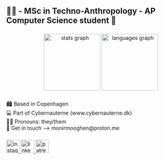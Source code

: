 <!--
**MonirMooghen/MonirMooghen** is a ✨ _special_ ✨ repository because its `README.md` (this file) appears on your GitHub profile.

Here are some ideas to get you started: -->

<h2 align="left">👋🏼 - MSc in Techno-Anthropology - AP Computer Science student 🪻</h2>

###

<div align="center">
  <img src="https://github-readme-stats.vercel.app/api?username=MonirMooghen&hide_title=false&hide_rank=false&show_icons=true&include_all_commits=true&count_private=true&disable_animations=false&theme=dracula&locale=en&hide_border=false" height="150" alt="stats graph"  />
  <img src="https://github-readme-stats.vercel.app/api/top-langs?username=MonirMooghen&locale=en&hide_title=false&layout=compact&card_width=320&langs_count=5&theme=dracula&hide_border=false" height="150" alt="languages graph"  />
</div>

###

<p align="left">🏙️ Based in Copenhagen<br>💻 Part of Cybernauterne (www.cybernauterne.dk) <br>🏳️‍🌈 Pronouns: they/them<br>💌 Get in touch --> monirmooghen@proton.me</p>

###

<div align="left">
  <a href="https://www.instagram.com/solgudinde/" target="_blank">
    <img src="https://img.shields.io/static/v1?message=Instagram&logo=instagram&label=&color=E4405F&logoColor=white&labelColor=&style=for-the-badge" height="35" alt="instagram logo"  />
  </a>
  <a href="https://www.linkedin.com/in/monirmooghen/" target="_blank">
    <img src="https://img.shields.io/static/v1?message=LinkedIn&logo=linkedin&label=&color=0077B5&logoColor=white&labelColor=&style=for-the-badge" height="35" alt="linkedin logo"  />
  </a>
  <a href="https://www.patreon.com/Cybernauterne" target="_blank">
    <img src="https://img.shields.io/static/v1?message=Patreon&logo=patreon&label=&color=F96854&logoColor=white&labelColor=&style=for-the-badge" height="35" alt="patreon logo"  />
  </a>
</div>

###
